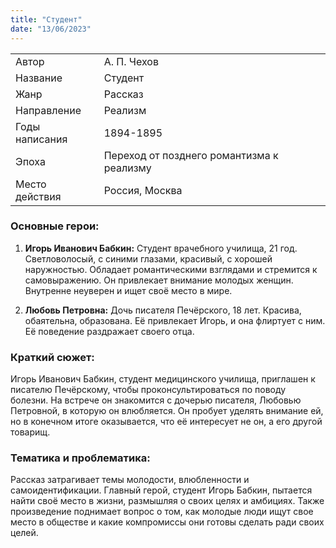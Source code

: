 ```yaml
---
title: "Студент"
date: "13/06/2023"
---
```


|                |                                           |
| -------------- | ----------------------------------------- |
| Автор          | А. П. Чехов                               |
| Название       | Студент                                   |
| Жанр           | Рассказ                                   |
| Направление    | Реализм                                   |
| Годы написания | 1894-1895                                 |
| Эпоха          | Переход от позднего романтизма к реализму |
| Место действия | Россия, Москва                            |

### Основные герои:

1. **Игорь Иванович Бабкин:** Студент врачебного училища, 21 год. Светловолосый, с синими глазами, красивый, с хорошей наружностью. Обладает романтическими взглядами и стремится к самовыражению. Он привлекает внимание молодых женщин. Внутренне неуверен и ищет своё место в мире.

2. **Любовь Петровна:** Дочь писателя Печёрского, 18 лет. Красива, обаятельна, образована. Её привлекает Игорь, и она флиртует с ним. Её поведение раздражает своего отца.

### Краткий сюжет:

Игорь Иванович Бабкин, студент медицинского училища, приглашен к писателю Печёрскому, чтобы проконсультироваться по поводу болезни. На встрече он знакомится с дочерью писателя, Любовью Петровной, в которую он влюбляется. Он пробует уделять внимание ей, но в конечном итоге оказывается, что её интересует не он, а его другой товарищ.

### Тематика и проблематика:

Рассказ затрагивает темы молодости, влюбленности и самоидентификации. Главный герой, студент Игорь Бабкин, пытается найти своё место в жизни, размышляя о своих целях и амбициях. Также произведение поднимает вопрос о том, как молодые люди ищут свое место в обществе и какие компромиссы они готовы сделать ради своих целей.
